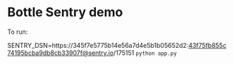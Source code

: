 # Bottle Sentry demo

To run:

SENTRY_DSN=https://345f7e5775b14e56a7d4e5b1b05652d2:43f75fb855c74195bcba9db8cb33907f@sentry.io/175151 `python app.py`

